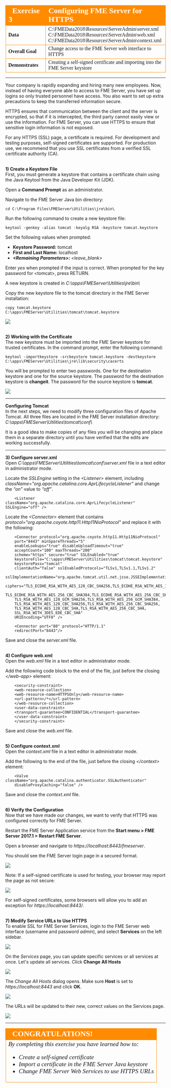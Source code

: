 <!--Exercise Section-->

<table style="border-spacing: 0px;border-collapse: collapse;font-family:serif">
<tr>
<td width=25% style="vertical-align:middle;background-color:darkorange;border: 2px solid darkorange">
<i class="fa fa-cogs fa-lg fa-pull-left fa-fw" style="color:white;padding-right: 12px;vertical-align:text-top"></i>
<span style="color:white;font-size:x-large;font-weight: bold">Exercise 3</span>
</td>
<td style="border: 2px solid darkorange;background-color:darkorange;color:white">
<span style="color:white;font-size:x-large;font-weight: bold">Configuring FME Server for HTTPS</span>
</td>
</tr>

<tr>
<td style="border: 1px solid darkorange; font-weight: bold">Data</td>
<td style="border: 1px solid darkorange">C:\FMEData2018\Resources\ServerAdmin\server.xml<br>C:\FMEData2018\Resources\ServerAdmin\web.xml<br>C:\FMEData2018\Resources\ServerAdmin\context.xml</td>
</tr>

<tr>
<td style="border: 1px solid darkorange; font-weight: bold">Overall Goal</td>
<td style="border: 1px solid darkorange">Change access to the FME Server web interface to HTTPS</td>
</tr>

<tr>
<td style="border: 1px solid darkorange; font-weight: bold">Demonstrates</td>
<td style="border: 1px solid darkorange">Creating a self-signed certificate and importing into the FME Server keystore</td>
</tr>

</table>

---

Your company is rapidly expanding and hiring many new employees. Now, instead of having everyone able to access to FME Server, you have set up logins so only trusted personnel have access. You also want to set up extra precautions to keep the transferred information secure.

HTTPS ensures that communication between the client and the server is encrypted, so that if it is intercepted, the third party cannot easily view or use the information. For FME Server, you can use HTTPS to ensure that sensitive login information is not exposed.

For any HTTPS (SSL) page, a certificate is required. For development and testing purposes, self-signed certificates are supported. For production use, we recommend that you use SSL certificates from a verified SSL certificate authority (CA).


<br>**1) Create a Keystore File**
<br>First, you must generate a keystore that contains a certificate chain using the Java Keytool from the Java Developer Kit (JDK).

Open a **Command Prompt** as an administrator.

Navigate to the FME Server Java bin directory:

	cd C:\Program Files\FMEServer\Utilities\jre\bin\

Run the following command to create a new keystore file:

	keytool -genkey -alias tomcat -keyalg RSA -keystore tomcat.keystore

Set the following values when prompted:

- **Keystore Password:** tomcat
- **First and Last Name:** localhost
- ***&lt;Remaining Parameters&gt;:*** *&lt;leave_blank&gt;*

Enter *yes* when prompted if the input is correct. When prompted for the key password for &lt;tomcat&gt;, press RETURN.

A new keystore is created in *C:\apps\FMEServer\Utilities\jre\bin\\*

Copy the new keystore file to the tomcat directory in the FME Server installation:

	copy tomcat.keystore C:\apps\FMEServer\Utilities\tomcat\tomcat.keystore

![](./Images/3.404.ConfigureForHTTPS_createKeytool.png)


<br>**2) Working with the Certificate**
<br>The new keystore must be imported into the FME Server keystore for trusted certificates. In the command prompt, enter the following command:

	keytool -importkeystore -srckeystore tomcat.keystore -destkeystore C:\apps\FMEServer\Utilities\jre\lib\security\cacerts

You will be prompted to enter two passwords. One for the destination keystore and one for the source keystore. The password for the destination keystore is **changeit**. The password for the source keystore is **tomcat**.

![](./Images/3.405.ConfigureForHTTPS_selfSignedCertificate.png)

---

**Configuring Tomcat**
<br>In the next steps, we need to modify three configuration files of Apache Tomcat. All three files are located in the FME Server installation directory: *C:\apps\FMEServer\Utilities\tomcat\conf\\*

It is a good idea to make copies of any files you will be changing and place them in a separate directory until you have verified that the edits are working successfully.

---

**3) Configure server.xml**
<br>Open *C:\apps\FMEServer\Utilities\tomcat\conf\server.xml* file in a text editor in administrator mode.

Locate the *SSLEngine* setting in the *&lt;Listener&gt;* element, including *className="org.apache.catalina.core.AprLifecycleListener"* and change the *“on”* value to *“off”*.

		<Listener className="org.apache.catalina.core.AprLifecycleListener" SSLEngine="off" />

Locate the *&lt;Connector&gt;* element that contains *protocol="org.apache.coyote.http11.Http11NioProtocol"* and replace it with the following:

		<Connector protocol="org.apache.coyote.http11.Http11NioProtocol"
		port="8443" minSpareThreads="5"
		enableLookups="true" disableUploadTimeout="true"
		acceptCount="100" maxThreads="200"
		scheme="https" secure="true" SSLEnabled="true"
		keystoreFile="C:\apps\FMEServer\Utilities\tomcat\tomcat.keystore"
		keystorePass="tomcat"
		clientAuth="false" sslEnabledProtocols="TLSv1,TLSv1.1,TLSv1.2"
		sslImplementationName="org.apache.tomcat.util.net.jsse.JSSEImplementation"
		ciphers="TLS_ECDHE_RSA_WITH_AES_128_CBC_SHA256,TLS_ECDHE_RSA_WITH_AES_128_CBC_SHA,
		TLS_ECDHE_RSA_WITH_AES_256_CBC_SHA384,TLS_ECDHE_RSA_WITH_AES_256_CBC_SHA,
		TLS_RSA_WITH_AES_128_GCM_SHA256,TLS_RSA_WITH_AES_256_GCM_SHA384,
		TLS_RSA_WITH_AES_128_CBC_SHA256,TLS_RSA_WITH_AES_256_CBC_SHA256,
		TLS_RSA_WITH_AES_128_CBC_SHA,TLS_RSA_WITH_AES_256_CBC_SHA,
		SSL_RSA_WITH_3DES_EDE_CBC_SHA"
		URIEncoding="UTF8" />

		<Connector port="80" protocol="HTTP/1.1"
		redirectPort="8443"/>

Save and close the *server.xml* file.


<br>**4) Configure web.xml**
<br>Open the *web.xml* file in a text editor in administrator mode.

Add the following code block to the end of the file, just before the closing *&lt;/web-app&gt;* element:

		<security-constraint>
		<web-resource-collection>
		<web-resource-name>HTTPSOnly</web-resource-name>
		<url-pattern>/*</url-pattern>
		</web-resource-collection>
		<user-data-constraint>
		<transport-guarantee>CONFIDENTIAL</transport-guarantee>
		</user-data-constraint>
		</security-constraint>

Save and close the *web.xml* file.


<br>**5) Configure context.xml**
<br>Open the *context.xml* file in a text editor in administrator mode.

Add the following to the end of the file, just before the closing *&lt;/context&gt;* element:

		<Valve className="org.apache.catalina.authenticator.SSLAuthenticator"
		disableProxyCaching="false" />

Save and close the *context.xml* file.


<br>**6) Verify the Configuration**
<br>Now that we have made our changes, we want to verify that HTTPS was configured correctly for FME Server.

Restart the FME Server Application service from the **Start menu &gt; FME Server 2017.1 &gt; Restart FME Server**.

Open a browser and navigate to *https://localhost:8443/fmeserver*.

You should see the FME Server login page in a secured format.

![](./Images/3.406.verifyConfiguration.png)

Note: If a self-signed certificate is used for testing, your browser may report the page as not secure:

![](./Images/3.411.ConnectionNotSecure_Warning.png)

For self-signed certificates, some browsers will allow you to add an exception for *https://localhost:8443/*.


<br>**7) Modify Service URLs to Use HTTPS**
<br>To enable SSL for FME Server Services, login to the FME Server web interface (username and password *admin*), and select **Services** on the left sidebar.

![](./Images/3.407.ServicesButton.png)

On the *Services* page, you can update specific services or all services at once. Let's update all services. Click **Change All Hosts**

![](./Images/3.413.ChangeAllHosts.png)

The *Change All Hosts* dialog opens. Make sure **Host** is set to *https://localhost:8443* and click **OK**.

![](./Images/3.414.ChangeAllHosts2.png)

The URLs will be updated to their new, correct values on the Services page.

![](./Images/3.410.NewServiceURLs.png)

---

<!--Exercise Congratulations Section-->

<table style="border-spacing: 0px">
<tr>
<td style="vertical-align:middle;background-color:darkorange;border: 2px solid darkorange">
<i class="fa fa-thumbs-o-up fa-lg fa-pull-left fa-fw" style="color:white;padding-right: 12px;vertical-align:text-top"></i>
<span style="color:white;font-size:x-large;font-weight: bold;font-family:serif">CONGRATULATIONS!</span>
</td>
</tr>

<tr>
<td style="border: 1px solid darkorange">
<span style="font-family:serif; font-style:italic; font-size:larger">
By completing this exercise you have learned how to:
<br>
<ul><li>Create a self-signed certificate</li>
<li>Import a certificate in the FME Server Java keystore</li>
<li>Change FME Server Web Services to use HTTPS URLs</li></ul>
</span>
</td>
</tr>
</table>
